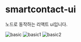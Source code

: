 # smartcontact-ui
노드로 동작하는 리액트 ui입니다.

![basic](https://user-images.githubusercontent.com/26362491/40096286-2e813554-590b-11e8-904a-ebc3a9f9e5cb.jpg)
![basic1](https://user-images.githubusercontent.com/26362491/40096287-2f53700a-590b-11e8-963c-9e8e2709eefd.jpg)
![basic2](https://user-images.githubusercontent.com/26362491/40096288-30289de8-590b-11e8-960a-da6485ef8c80.jpg)
